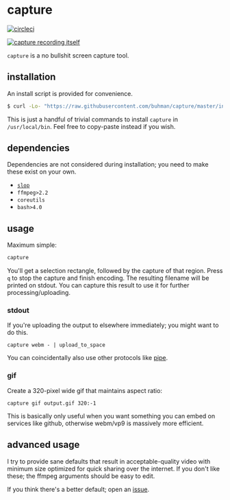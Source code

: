 # capture

[![circleci](https://img.shields.io/circleci/project/github/buhman/capture.svg)](https://circleci.com/gh/buhman/capture)

[![capture recording itself](https://ptpb.pw/AMcwjQDwY3rGCgL7thqQIr3VljcW.gif)](https://ptpb.pw/AMcwjQDwY3rGCgL7thqQIr3VljcW.gif)

`capture` is a no bullshit screen capture tool.

## installation

An install script is provided for convenience.

```sh
$ curl -Lo- "https://raw.githubusercontent.com/buhman/capture/master/install.sh" | sudo bash
```

This is just a handful of trivial commands to install `capture` in
`/usr/local/bin`. Feel free to copy-paste instead if you wish.

## dependencies

Dependencies are not considered during installation; you need to make these
exist on your own.

 - [`slop`](https://github.com/naelstrof/slop)
 - `ffmpeg>2.2`
 - `coreutils`
 - `bash>4.0`

## usage

Maximum simple:

```sh
capture
```

You'll get a selection rectangle, followed by the capture of that region. Press
`q` to stop the capture and finish encoding. The resulting filename will be
printed on stdout. You can capture this result to use it for further
processing/uploading.

### stdout

If you're uploading the output to elsewhere immediately; you might want to do
this.

```
capture webm - | upload_to_space
```

You can coincidentally also use other protocols like
[pipe](https://ffmpeg.org/ffmpeg-protocols.html#pipe).

### gif

Create a 320-pixel wide gif that maintains aspect ratio:

```
capture gif output.gif 320:-1
```

This is basically only useful when you want something you can embed on services
like github, otherwise webm/vp9 is massively more efficient.

## advanced usage

I try to provide sane defaults that result in acceptable-quality video with
minimum size optimized for quick sharing over the internet. If you don't like
these; the ffmpeg arguments should be easy to edit.

If you think there's a better default; open an
[issue](https://github.com/buhman/capture/issues).
